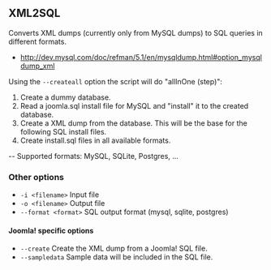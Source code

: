 ## XML2SQL

Converts XML dumps (currently only from MySQL dumps) to SQL queries in different formats.

* http://dev.mysql.com/doc/refman/5.1/en/mysqldump.html#option_mysqldump_xml

Using the ```--createall``` option the script will do "allInOne (step)":

1. Create a dummy database.
2. Read a joomla.sql install file for MySQL and "install" it to the created database.
3. Create a XML dump from the database. This will be the base for the following SQL install files.
4. Create install.sql files in all available formats.

-- Supported formats: MySQL, SQLite, Postgres, ...

### Other options
* ```-i <filename>``` Input file
* ```-o <filename>``` Output file
* ```--format <format>``` SQL output format (mysql, sqlite, postgres)

#### Joomla! specific options
* ```--create``` Create the XML dump from a Joomla! SQL file.
* ```--sampledata``` Sample data will be included in the SQL file.
